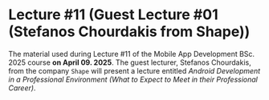 # Lecture #11  (Guest Lecture #01 (Stefanos Chourdakis from Shape))
The material used during Lecture #11 of the Mobile App Development BSc. 2025 course **on April 09. 2025**. The guest lecturer, Stefanos Chourdakis, from the company `Shape` will present a lecture entitled _Android Development in a Professional Environment (What to Expect to Meet in their Professional Career)_.